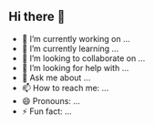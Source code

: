 ## Hi there 👋
- 🔭 I’m currently working on ...
- 🌱 I’m currently learning ...
- 👯 I’m looking to collaborate on ...
- 🤔 I’m looking for help with ...
- 💬 Ask me about ...
- 📫 How to reach me: ...
- 😄 Pronouns: ...
- ⚡ Fun fact: ...

<!--
**DAWAS00/DAWAS00** is a ✨ _special_ ✨ repository because its `README.md` (this file) appears on your GitHub profile.

Here are some ideas to get you started:


-->
